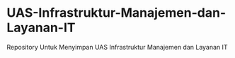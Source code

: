 # UAS-Infrastruktur-Manajemen-dan-Layanan-IT
Repository Untuk Menyimpan UAS Infrastruktur Manajemen dan Layanan IT
